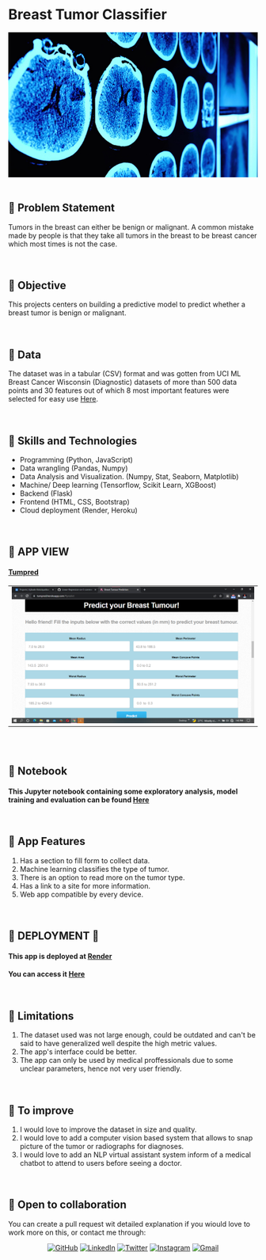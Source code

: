 # Breast Tumor Classifier
<img src='breast.jpg' /></a> 
<br><br>

## 📍 Problem Statement
Tumors in the breast can either be benign or malignant. A common mistake made by people is that they take all tumors in the breast to be breast cancer which most times is not the case.
<br><br><br>


## 📍 Objective 
This projects centers on building a predictive model to predict whether a breast tumor is benign or malignant.
<br><br><br>

## 📍 Data
The dataset was in a tabular (CSV) format and was gotten from UCI ML Breast Cancer Wisconsin (Diagnostic) datasets of more than 500 data points and 30 features out of which 8 most important features were selected for easy use [Here](https://goo.gl/U2Uwz2).<br><br><br>


## 📍 Skills and Technologies

* Programming (Python, JavaScript)
* Data wrangling (Pandas, Numpy)
* Data Analysis and Visualization. (Numpy, Stat, Seaborn, Matplotlib)
* Machine/ Deep learning (Tensorflow, Scikit Learn, XGBoost)
* Backend (Flask)
* Frontend (HTML, CSS, Bootstrap)
* Cloud deployment (Render, Heroku)
<br><br><br>



## 📍 APP VIEW

#### [Tumpred](https://tumpred.up.railway.app/)
| | 
|:-|
| <img alt="Sami" src="https://github.com/Ajisco/Ajisco/blob/main/images/Tumpred.png">|

<br><br>


## 📍 Notebook
#### This Jupyter notebook containing some exploratory analysis, model training and evaluation can be found [Here](https://github.com/Ajisco/Breast-Tumor-Predictions-using-SVM/blob/master/Breast%20Tumor%20Predictions%20using%20SVM.ipynb) <br><br><br>

## 📍 App Features
1. Has a section to fill form to collect data.
2. Machine learning classifies the type of tumor.
3. There is an option to read more on the tumor type.
4. Has a link to a site for more information.
5. Web app compatible by every device. <br><br><br>




## 📍 DEPLOYMENT 🚀

#### This app is deployed at [Render](https://railway.app/)
	
#### You can access it [Here](https://tumpred.up.railway.app/) <br><br><br>


## 📍 Limitations
1. The dataset used was not large enough, could be outdated and can't be said to have generalized well despite the high metric values.
2. The app's interface could be better.
3. The app can only be used by medical proffessionals due to some unclear parameters, hence not very user friendly.<br><br><br>

## 📍 To improve
1. I would love to improve the dataset in size and quality.
2. I would love to add a computer vision based system that allows to snap picture of the tumor or radiographs for diagnoses.
3. I would love to add an NLP virtual assistant system inform of a medical chatbot to attend to users before seeing a doctor.
<br><br><br>

## 📍 Open to collaboration
You can  create a pull request wit detailed explanation if you wiould love to work more on this, or contact me through:
<p align="center">
	<a href="https://github.com/Ajisco" target="_blank"><img src="https://img.icons8.com/bubbles/50/000000/github.png" alt="GitHub"/></a>
	<a href="https://www.linkedin.com/in/ajibade-abdulquddus-ab5237159/" target="_blank"><img src="https://img.icons8.com/bubbles/50/000000/linkedin.png" alt="LinkedIn"/></a>
	<a href="https://mobile.twitter.com/dayo_ajisco" target="_blank"><img src="https://img.icons8.com/twitter.png" alt="Twitter"/></a>
  <a href="https://instagram.com/Dayo_Ajisco" target="_blank"><img src="https://img.icons8.com/bubbles/50/000000/instagram.png" alt="Instagram"/></a>
	<a href="mailto:ajiscomorac@gmail.com" target="_blank"><img src="https://img.icons8.com/bubbles/50/000000/gmail.png" alt="Gmail"/></a>
</p>
